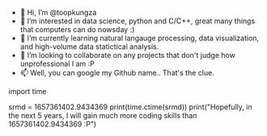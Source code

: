 - 👋 Hi, I’m @toopkungza
- 👀 I’m interested in data science, python and C/C++, great many things that computers can do nowsday :)
- 🌱 I’m currently learning natural langauge processing, data visualization, and high-volume data statictical analysis.
- 💞️ I’m looking to collaborate on any projects that don't judge how unprofessional I am :P
- 📫 Well, you can google my Github name.. That's the clue.

<!---
toopkungza/toopkungza is a ✨ special ✨ repository because its `README.md` (this file) appears on your GitHub profile.
You can click the Preview link to take a look at your changes.
--->

import time

srmd = 1657361402.9434369
print(time.ctime(srmd))
print("Hopefully, in the next 5 years, I will gain much more coding skills than 1657361402.9434369 :P") 
